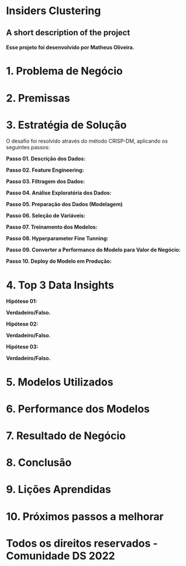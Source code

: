 # Insiders Clustering

## A short description of the project

#### Esse projeto foi desenvolvido por Matheus Oliveira.

# 1. Problema de Negócio

# 2. Premissas

# 3. Estratégia de Solução

O desafio foi resolvido através do método CRISP-DM, aplicando os seguintes passos:

**Passo 01. Descrição dos Dados:**

**Passo 02. Feature Engineering:**

**Passo 03. Filtragem dos Dados:**

**Passo 04. Análise Exploratória dos Dados:**

**Passo 05. Preparação dos Dados (Modelagem)**

**Passo 06. Seleção de Variáveis:**

**Passo 07. Treinamento dos Modelos:**

**Passo 08. Hyperparameter Fine Tunning:**

**Passo 09. Converter a Performance do Modelo para Valor de Negócio:**

**Passo 10. Deploy do Modelo em Produção:**

# 4. Top 3 Data Insights

**Hipótese 01:**

**Verdadeiro/Falso.**

**Hipótese 02:**

**Verdadeiro/Falso.**

**Hipótese 03:**

**Verdadeiro/Falso.**

# 5. Modelos Utilizados

# 6. Performance dos Modelos

# 7. Resultado de Negócio

# 8. Conclusão

# 9. Lições Aprendidas

# 10. Próximos passos a melhorar

# Todos os direitos reservados - Comunidade DS 2022
